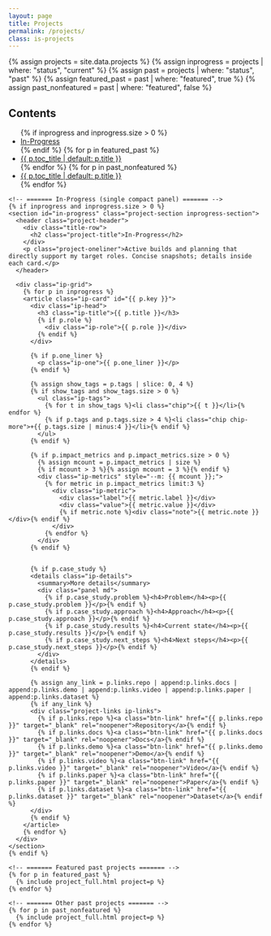 ```yaml
---
layout: page
title: Projects
permalink: /projects/
class: is-projects
---
```


{% assign projects = site.data.projects %}
{% assign inprogress = projects | where: "status", "current" %}
{% assign past = projects | where: "status", "past" %}
{% assign featured_past = past | where: "featured", true %}
{% assign past_nonfeatured = past | where: "featured", false %}

<div class="projects-page">
  <!-- ================= TOC ================= -->
  <aside class="projects-toc">
    <div class="toc-inner">
      <h2>Contents</h2>
      <ul>
        {% if inprogress and inprogress.size > 0 %}
          <li><a href="#in-progress"><span class="toc-title">In-Progress</span></a></li>
        {% endif %}
        {% for p in featured_past %}
          <li><a href="#{{ p.key }}"><span class="toc-title">{{ p.toc_title | default: p.title }}</span></a></li>
        {% endfor %}
        {% for p in past_nonfeatured %}
          <li><a href="#{{ p.key }}"><span class="toc-title">{{ p.toc_title | default: p.title }}</span></a></li>
        {% endfor %}
      </ul>
    </div>
  </aside>

  <!-- ================= MAIN ================= -->
  <main class="projects-main">

    <!-- ======= In-Progress (single compact panel) ======= -->
    {% if inprogress and inprogress.size > 0 %}
    <section id="in-progress" class="project-section inprogress-section">
      <header class="project-header">
        <div class="title-row">
          <h2 class="project-title">In-Progress</h2>
        </div>
        <p class="project-oneliner">Active builds and planning that directly support my target roles. Concise snapshots; details inside each card.</p>
      </header>

      <div class="ip-grid">
        {% for p in inprogress %}
        <article class="ip-card" id="{{ p.key }}">
          <div class="ip-head">
            <h3 class="ip-title">{{ p.title }}</h3>
            {% if p.role %}
              <div class="ip-role">{{ p.role }}</div>
            {% endif %}
          </div>

          {% if p.one_liner %}
            <p class="ip-one">{{ p.one_liner }}</p>
          {% endif %}

          {% assign show_tags = p.tags | slice: 0, 4 %}
          {% if show_tags and show_tags.size > 0 %}
            <ul class="ip-tags">
              {% for t in show_tags %}<li class="chip">{{ t }}</li>{% endfor %}
              {% if p.tags and p.tags.size > 4 %}<li class="chip chip-more">+{{ p.tags.size | minus:4 }}</li>{% endif %}
            </ul>
          {% endif %}

          {% if p.impact_metrics and p.impact_metrics.size > 0 %}
            {% assign mcount = p.impact_metrics | size %}
            {% if mcount > 3 %}{% assign mcount = 3 %}{% endif %}
            <div class="ip-metrics" style="--m: {{ mcount }};">
              {% for metric in p.impact_metrics limit:3 %}
                <div class="ip-metric">
                  <div class="label">{{ metric.label }}</div>
                  <div class="value">{{ metric.value }}</div>
                  {% if metric.note %}<div class="note">{{ metric.note }}</div>{% endif %}
                </div>
              {% endfor %}
            </div>
          {% endif %}


          {% if p.case_study %}
          <details class="ip-details">
            <summary>More details</summary>
            <div class="panel md">
              {% if p.case_study.problem %}<h4>Problem</h4><p>{{ p.case_study.problem }}</p>{% endif %}
              {% if p.case_study.approach %}<h4>Approach</h4><p>{{ p.case_study.approach }}</p>{% endif %}
              {% if p.case_study.results %}<h4>Current state</h4><p>{{ p.case_study.results }}</p>{% endif %}
              {% if p.case_study.next_steps %}<h4>Next steps</h4><p>{{ p.case_study.next_steps }}</p>{% endif %}
            </div>
          </details>
          {% endif %}

          {% assign any_link = p.links.repo | append:p.links.docs | append:p.links.demo | append:p.links.video | append:p.links.paper | append:p.links.dataset %}
          {% if any_link %}
          <div class="project-links ip-links">
            {% if p.links.repo %}<a class="btn-link" href="{{ p.links.repo }}" target="_blank" rel="noopener">Repository</a>{% endif %}
            {% if p.links.docs %}<a class="btn-link" href="{{ p.links.docs }}" target="_blank" rel="noopener">Docs</a>{% endif %}
            {% if p.links.demo %}<a class="btn-link" href="{{ p.links.demo }}" target="_blank" rel="noopener">Demo</a>{% endif %}
            {% if p.links.video %}<a class="btn-link" href="{{ p.links.video }}" target="_blank" rel="noopener">Video</a>{% endif %}
            {% if p.links.paper %}<a class="btn-link" href="{{ p.links.paper }}" target="_blank" rel="noopener">Paper</a>{% endif %}
            {% if p.links.dataset %}<a class="btn-link" href="{{ p.links.dataset }}" target="_blank" rel="noopener">Dataset</a>{% endif %}
          </div>
          {% endif %}
        </article>
        {% endfor %}
      </div>
    </section>
    {% endif %}

    <!-- ======= Featured past projects ======= -->
    {% for p in featured_past %}
      {% include project_full.html project=p %}
    {% endfor %}

    <!-- ======= Other past projects ======= -->
    {% for p in past_nonfeatured %}
      {% include project_full.html project=p %}
    {% endfor %}

  </main>
</div>
